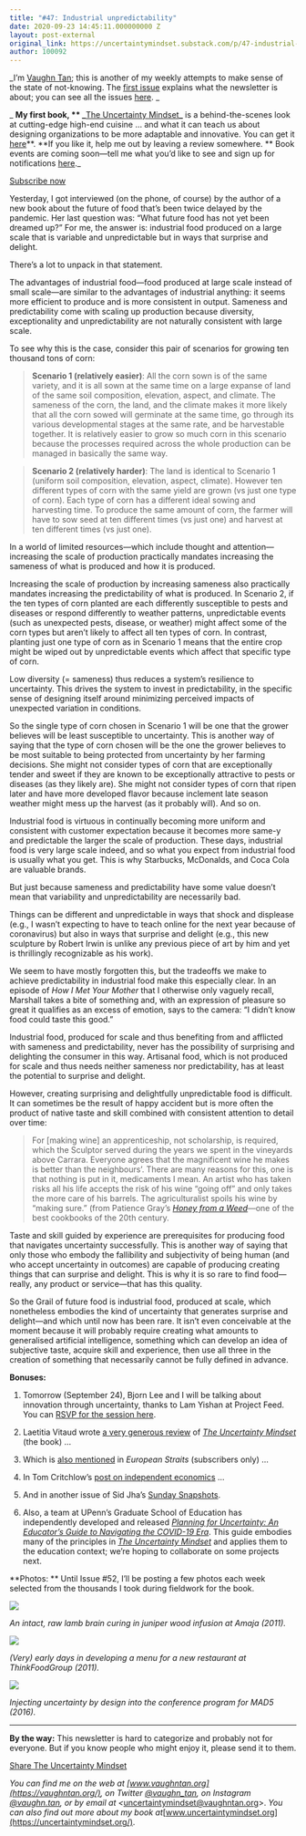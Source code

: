 ```yaml
---
title: "#47: Industrial unpredictability"
date: 2020-09-23 14:45:11.000000000 Z
layout: post-external
original_link: https://uncertaintymindset.substack.com/p/47-industrial-unpredictability
author: 100092
---
```


_I’m [Vaughn Tan](https://vaughntan.org/); this is another of my weekly attempts to make sense of the state of not-knowing. The [first issue](https://uncertaintymindset.substack.com/p/the-uncertainty-mindset) explains what the newsletter is about; you can see all the issues [here](https://uncertaintymindset.substack.com/). _

_ **My first book, ** _**[The Uncertainty Mindset](https://uncertaintymindset.org/)**_** is a behind-the-scenes look at cutting-edge high-end cuisine … and what it can teach us about designing organizations to be more adaptable and innovative. You can get it [here](https://uncertaintymindset.org/resources.html#buy)**.  **If you like it, help me out by leaving a review somewhere. ** Book events are coming soon—tell me what you’d like to see and sign up for notifications [here](https://forms.gle/LDs9ekaQxoRnLn5V6)._

[Subscribe now](https://uncertaintymindset.substack.com/subscribe?)

Yesterday, I got interviewed (on the phone, of course) by the author of a new book about the future of food that’s been twice delayed by the pandemic. Her last question was: “What future food has not yet been dreamed up?” For me, the answer is: industrial food produced on a large scale that is variable and unpredictable but in ways that surprise and delight.

There’s a lot to unpack in that statement.

The advantages of industrial food—food produced at large scale instead of small scale—are similar to the advantages of industrial anything: it seems more efficient to produce and is more consistent in output. Sameness and predictability come with scaling up production because diversity, exceptionality and unpredictability are not naturally consistent with large scale.

To see why this is the case, consider this pair of scenarios for growing ten thousand tons of corn:

> **Scenario 1 (relatively easier)**: All the corn sown is of the same variety, and it is all sown at the same time on a large expanse of land of the same soil composition, elevation, aspect, and climate. The sameness of the corn, the land, and the climate makes it more likely that all the corn sowed will germinate at the same time, go through its various developmental stages at the same rate, and be harvestable together. It is relatively easier to grow so much corn in this scenario because the processes required across the whole production can be managed in basically the same way.

> **Scenario 2 (relatively harder)**: The land is identical to Scenario 1 (uniform soil composition, elevation, aspect, climate). However ten different types of corn with the same yield are grown (vs just one type of corn). Each type of corn has a different ideal sowing and harvesting time. To produce the same amount of corn, the farmer will have to sow seed at ten different times (vs just one) and harvest at ten different times (vs just one).

In a world of limited resources—which include thought and attention—increasing the scale of production practically mandates increasing the sameness of what is produced and how it is produced.

Increasing the scale of production by increasing sameness also practically mandates increasing the predictability of what is produced. In Scenario 2, if the ten types of corn planted are each differently susceptible to pests and diseases or respond differently to weather patterns, unpredictable events (such as unexpected pests, disease, or weather) might affect some of the corn types but aren’t likely to affect all ten types of corn. In contrast, planting just one type of corn as in Scenario 1 means that the entire crop might be wiped out by unpredictable events which affect that specific type of corn.

Low diversity (= sameness) thus reduces a system’s resilience to uncertainty. This drives the system to invest in predictability, in the specific sense of designing itself around minimizing perceived impacts of unexpected variation in conditions.

So the single type of corn chosen in Scenario 1 will be one that the grower believes will be least susceptible to uncertainty. This is another way of saying that the type of corn chosen will be the one the grower believes to be most suitable to being protected from uncertainty by her farming decisions. She might not consider types of corn that are exceptionally tender and sweet if they are known to be exceptionally attractive to pests or diseases (as they likely are). She might not consider types of corn that ripen later and have more developed flavor because inclement late season weather might mess up the harvest (as it probably will). And so on.

Industrial food is virtuous in continually becoming more uniform and consistent with customer expectation because it becomes more same-y and predictable the larger the scale of production. These days, industrial food is very large scale indeed, and so what you expect from industrial food is usually what you get. This is why Starbucks, McDonalds, and Coca Cola are valuable brands.

But just because sameness and predictability have some value doesn’t mean that variability and unpredictability are necessarily bad.

Things can be different and unpredictable in ways that shock and displease (e.g., I wasn’t expecting to have to teach online for the next year because of coronavirus) but also in ways that surprise and delight (e.g., this new sculpture by Robert Irwin is unlike any previous piece of art by him and yet is thrillingly recognizable as his work).

We seem to have mostly forgotten this, but the tradeoffs we make to achieve predictability in industrial food make this especially clear. In an episode of _How I Met Your Mother_ that I otherwise only vaguely recall, Marshall takes a bite of something and, with an expression of pleasure so great it qualifies as an excess of emotion, says to the camera: “I didn’t know food could taste this good.”

Industrial food, produced for scale and thus benefiting from and afflicted with sameness and predictability, never has the possibility of surprising and delighting the consumer in this way. Artisanal food, which is not produced for scale and thus needs neither sameness nor predictability, has at least the potential to surprise and delight.

However, creating surprising and delightfully unpredictable food is difficult. It can sometimes be the result of happy accident but is more often the product of native taste and skill combined with consistent attention to detail over time:

> For [making wine] an apprenticeship, not scholarship, is required, which the Sculptor served during the years we spent in the vineyards above Carrara. Everyone agrees that the magnificent wine he makes is better than the neighbours’. There are many reasons for this, one is that nothing is put in it, medicaments I mean. An artist who has taken risks all his life accepts the risk of his wine “going off” and only takes the more care of his barrels. The agriculturalist spoils his wine by “making sure.” (from Patience Gray’s _[Honey from a Weed](https://amzn.to/36ofNzd)_—one of the best cookbooks of the 20th century.

Taste and skill guided by experience are prerequisites for producing food that navigates uncertainty successfully. This is another way of saying that only those who embody the fallibility and subjectivity of being human (and who accept uncertainty in outcomes) are capable of producing creating things that can surprise and delight. This is why it is so rare to find food—really, any product or service—that has this quality.

So the Grail of future food is industrial food, produced at scale, which nonetheless embodies the kind of uncertainty that generates surprise and delight—and which until now has been rare. It isn’t even conceivable at the moment because it will probably require creating what amounts to generalised artificial intelligence, something which can develop an idea of subjective taste, acquire skill and experience, then use all three in the creation of something that necessarily cannot be fully defined in advance.

**Bonuses:**

1. Tomorrow (September 24), Bjorn Lee and I will be talking about innovation through uncertainty, thanks to Lam Yishan at Project Feed. You can [RSVP for the session here](https://www.projectfeed.sg/upcoming-speakers/2020/9/6/xne9m9i278vsvgs2ur3aksy9ybcnp9).

2. Laetitia Vitaud wrote [a very generous review](https://laetitiaatwork.substack.com/p/the-uncertainty-mindset-and-the-future) of _[The Uncertainty Mindset](https://uncertaintymindset.org/)_ (the book) … 

3. Which is [also mentioned](https://europeanstraits.substack.com/p/three-theses-about-cuisine) in _European Straits_ (subscribers only) …

4. In Tom Critchlow’s [post on independent economics](https://tomcritchlow.com/2020/09/22/coordinating-indies/) …

5. And in another issue of Sid Jha’s [Sunday Snapshots](https://sss.substack.com/p/sunday-snapshots-09062020-uncertainty).

6. Also, a team at UPenn’s Graduate School of Education has independently developed and released _[Planning for Uncertainty: An Educator’s Guide to Navigating the COVID-19 Era](https://www.gse.upenn.edu/academics/research/project-mental-health-and-optimal-development)_. This guide embodies many of the principles in _[The Uncertainty Mindset](https://uncertaintymindset.org/)_ and applies them to the education context; we’re hoping to collaborate on some projects next.

**Photos: ** Until Issue #52, I’ll be posting a few photos each week selected from the thousands I took during fieldwork for the book.

[![](https://substackcdn.com/image/fetch/w_1456,c_limit,f_auto,q_auto:good,fl_progressive:steep/https%3A%2F%2Fbucketeer-e05bbc84-baa3-437e-9518-adb32be77984.s3.amazonaws.com%2Fpublic%2Fimages%2Fc1f58b31-6a22-478f-98c8-9b90360f597b_1076x1434.jpeg)](https://substackcdn.com/image/fetch/f_auto,q_auto:good,fl_progressive:steep/https%3A%2F%2Fbucketeer-e05bbc84-baa3-437e-9518-adb32be77984.s3.amazonaws.com%2Fpublic%2Fimages%2Fc1f58b31-6a22-478f-98c8-9b90360f597b_1076x1434.jpeg)

_An intact, raw lamb brain curing in juniper wood infusion at Amaja (2011)._

[![](https://substackcdn.com/image/fetch/w_1456,c_limit,f_auto,q_auto:good,fl_progressive:steep/https%3A%2F%2Fbucketeer-e05bbc84-baa3-437e-9518-adb32be77984.s3.amazonaws.com%2Fpublic%2Fimages%2Fb035592f-48dd-42c3-9054-1750eca71059_1912x1434.jpeg)](https://substackcdn.com/image/fetch/f_auto,q_auto:good,fl_progressive:steep/https%3A%2F%2Fbucketeer-e05bbc84-baa3-437e-9518-adb32be77984.s3.amazonaws.com%2Fpublic%2Fimages%2Fb035592f-48dd-42c3-9054-1750eca71059_1912x1434.jpeg)

_(Very) early days in developing a menu for a new restaurant at ThinkFoodGroup (2011)._

[![](https://substackcdn.com/image/fetch/w_1456,c_limit,f_auto,q_auto:good,fl_progressive:steep/https%3A%2F%2Fbucketeer-e05bbc84-baa3-437e-9518-adb32be77984.s3.amazonaws.com%2Fpublic%2Fimages%2F5298e826-02c9-4f32-b0a5-447e64347026_1090x1434.jpeg)](https://substackcdn.com/image/fetch/f_auto,q_auto:good,fl_progressive:steep/https%3A%2F%2Fbucketeer-e05bbc84-baa3-437e-9518-adb32be77984.s3.amazonaws.com%2Fpublic%2Fimages%2F5298e826-02c9-4f32-b0a5-447e64347026_1090x1434.jpeg)

_Injecting uncertainty by design into the conference program for MAD5 (2016)._

* * *

**By the way:**  This newsletter is hard to categorize and probably not for everyone. But if you know people who might enjoy it, please send it to them.

[Share The Uncertainty Mindset](https://uncertaintymindset.substack.com/?utm_source=substack&utm_medium=email&utm_content=share&action=share)

_You can find me on the web at _[www.vaughntan.org](https://vaughntan.org/)_, on Twitter _[@vaughn\_tan](https://twitter.com/vaughn_tan)_, on Instagram _[@vaughn.tan](https://www.instagram.com/vaughn.tan/)_, or by email at \<_[uncertaintymindset@vaughntan.org](mailto:uncertaintymindset@vaughntan.org)\>. _You can also find out more about my book at_[www.uncertaintymindset.org](https://uncertaintymindset.org/).

